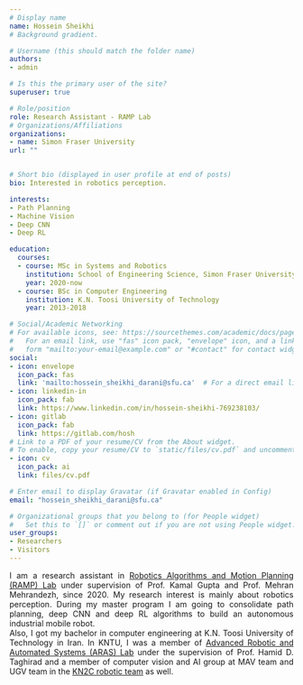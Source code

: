 ```yaml
---
# Display name
name: Hossein Sheikhi
# Background gradient.

# Username (this should match the folder name)
authors:
- admin

# Is this the primary user of the site?
superuser: true

# Role/position
role: Research Assistant - RAMP Lab
# Organizations/Affiliations
organizations:
- name: Simon Fraser University
url: ""


# Short bio (displayed in user profile at end of posts)
bio: Interested in robotics perception.

interests:
- Path Planning
- Machine Vision
- Deep CNN
- Deep RL

education:
  courses:
  - course: MSc in Systems and Robotics
    institution: School of Engineering Science, Simon Fraser University
    year: 2020-now
  - course: BSc in Computer Engineering
    institution: K.N. Toosi University of Technology
    year: 2013-2018

# Social/Academic Networking
# For available icons, see: https://sourcethemes.com/academic/docs/page-builder/#icons
#   For an email link, use "fas" icon pack, "envelope" icon, and a link in the
#   form "mailto:your-email@example.com" or "#contact" for contact widget.
social:
- icon: envelope
  icon_pack: fas
  link: 'mailto:hossein_sheikhi_darani@sfu.ca'  # For a direct email link, use "mailto:test@example.org".
- icon: linkedin-in
  icon_pack: fab
  link: https://www.linkedin.com/in/hossein-sheikhi-769238103/
- icon: gitlab
  icon_pack: fab
  link: https://gitlab.com/hosh
# Link to a PDF of your resume/CV from the About widget.
# To enable, copy your resume/CV to `static/files/cv.pdf` and uncomment the lines below.
- icon: cv
  icon_pack: ai
  link: files/cv.pdf

# Enter email to display Gravatar (if Gravatar enabled in Config)
email: "hossein_sheikhi_darani@sfu.ca"

# Organizational groups that you belong to (for People widget)
#   Set this to `[]` or comment out if you are not using People widget.
user_groups:
- Researchers
- Visitors
---
```


<div style="text-align:justify">I am a research assistant in <a href="http://ramp.ensc.sfu.ca/">Robotics Algorithms and Motion Planning (RAMP) Lab</a> under supervision of Prof. Kamal Gupta and Prof. Mehran Mehrandezh, since 2020. My research interest is mainly about robotics perception. During my master program I am going to consolidate path planning, deep CNN and deep RL algorithms to build an autonomous industrial mobile robot.</div>



<div style="text-align:justify">Also, I got my bachelor in computer engineering at K.N. Toosi University of Technology in Iran. In KNTU,  I was a member of <a href="https://aras.kntu.ac.ir/">Advanced Robotic and Automated Systems (ARAS)  Lab</a> under the supervision of Prof. Hamid D. Taghirad and a member of computer vision and AI group at MAV team and UGV team in the <a href=http://kn2c.aras.kntu.ac.ir/>KN2C robotic team</a> as well.</div>
